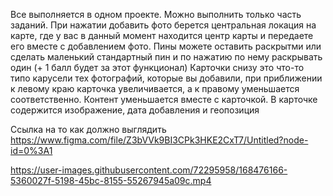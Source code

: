 Все выполняется в одном проекте. Можно выполнить только часть заданий.
При нажатии добавить фото берется центральная локация на карте, где у вас в данный момент находится центр карты и передаете его вместе с добавлением фото.
Пины можете оставить раскрытми или сделать маленький стандартный пин и по нажатию по нему раскрывать один (+ 1 балл будет за этот функционал)
Карточки снизу это что-то типо карусели тех фотографий, которые вы добавили, при приближении к левому краю карточка увеличивается, а к правому уменьшается соответственно. Контент уменьшается вместе с карточкой.
В карточке содержится изображение, дата добавления и геопозиция

Ссылка на то как должно выглядить https://www.figma.com/file/Z3bVVk9BI3CPk3HKE2CxT7/Untitled?node-id=0%3A1


https://user-images.githubusercontent.com/72295958/168476166-5360027f-5198-45bc-8155-55267945a09c.mp4

